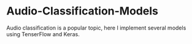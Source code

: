 # Audio-Classification-Models
Audio classification is a popular topic, here I implement several models using TenserFlow and Keras.
